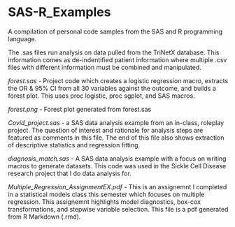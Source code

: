 # SAS-R_Examples
A compilation of personal code samples from the SAS and R programming language. 

The .sas files run analysis on data pulled from the TriNetX database. This information comes as de-indentified patient information
where multiple .csv files with different information must be combined and manipulated. 

*forest.sas* - Project code which creates a logistic regression macro, extracts the OR & 95% CI from all 30 variables against the outcome, and builds a forest plot. This uses
               proc logistic, proc sgplot, and SAS macros. 

*forest.png* - Forest plot generated from forest.sas

*Covid_project.sas* - a SAS data analysis example from an in-class, roleplay project. The question of
                    interest and rationale for analysis steps are featured as comments in this file.
                    The end of this file also shows extraction of descriptive statistics and regression
                    fitting.
                    
*diagnosis_match.sas* - A SAS data analysis example with a focus on writing macros to generate datasets. This
                      code was used in the Sickle Cell Disease research project that I do data analysis for.
                      
*Multiple_Regression_AssignmentEX.pdf* - This is an assignemnt I completed in a statistical models class this semester which
                                       focuses on multiple regression. This assignemnt highlights model diagnostics, box-cox
                                       transformations, and stepwise variable selection.
                                       This file is a pdf generated from R Markdown (.rmd).
